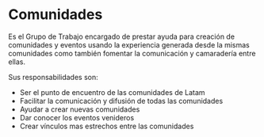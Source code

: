 # Comunidades

Es el Grupo de Trabajo encargado de prestar ayuda para creación de comunidades y eventos usando la experiencia generada desde la mismas comunidades como también fomentar la comunicación y camaradería entre ellas.

Sus responsabilidades son:

* Ser el punto de encuentro de las comunidades de Latam
* Facilitar la comunicación y difusión de todas las comunidades
* Ayudar a crear nuevas comunidades
* Dar conocer los eventos venideros
* Crear vínculos mas estrechos entre las comunidades
